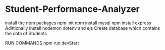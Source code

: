 # Student-Performance-Analyzer



install the npm packages
npm init
npm install mysql
npm install express
Adittionally install nodemon dotenv and ejs
Create database which contains the data of Students

RUN COMMANDS
npm run devStart

